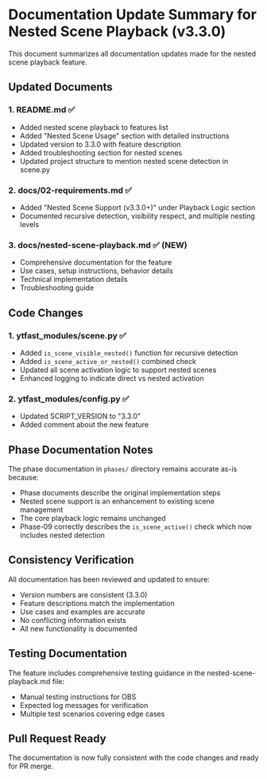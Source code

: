 # Documentation Update Summary for Nested Scene Playback (v3.3.0)

This document summarizes all documentation updates made for the nested scene playback feature.

## Updated Documents

### 1. README.md ✅
- Added nested scene playback to features list
- Added "Nested Scene Usage" section with detailed instructions
- Updated version to 3.3.0 with feature description
- Added troubleshooting section for nested scenes
- Updated project structure to mention nested scene detection in scene.py

### 2. docs/02-requirements.md ✅
- Added "Nested Scene Support (v3.3.0+)" under Playback Logic section
- Documented recursive detection, visibility respect, and multiple nesting levels

### 3. docs/nested-scene-playback.md ✅ (NEW)
- Comprehensive documentation for the feature
- Use cases, setup instructions, behavior details
- Technical implementation details
- Troubleshooting guide

## Code Changes

### 1. ytfast_modules/scene.py ✅
- Added `is_scene_visible_nested()` function for recursive detection
- Added `is_scene_active_or_nested()` combined check
- Updated all scene activation logic to support nested scenes
- Enhanced logging to indicate direct vs nested activation

### 2. ytfast_modules/config.py ✅
- Updated SCRIPT_VERSION to "3.3.0"
- Added comment about the new feature

## Phase Documentation Notes

The phase documentation in `phases/` directory remains accurate as-is because:
- Phase documents describe the original implementation steps
- Nested scene support is an enhancement to existing scene management
- The core playback logic remains unchanged
- Phase-09 correctly describes the `is_scene_active()` check which now includes nested detection

## Consistency Verification

All documentation has been reviewed and updated to ensure:
- Version numbers are consistent (3.3.0)
- Feature descriptions match the implementation
- Use cases and examples are accurate
- No conflicting information exists
- All new functionality is documented

## Testing Documentation

The feature includes comprehensive testing guidance in the nested-scene-playback.md file:
- Manual testing instructions for OBS
- Expected log messages for verification
- Multiple test scenarios covering edge cases

## Pull Request Ready

The documentation is now fully consistent with the code changes and ready for PR merge.
